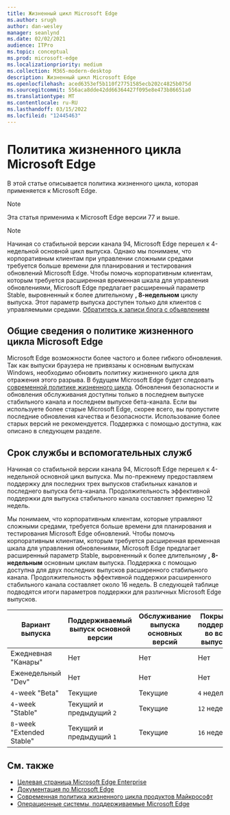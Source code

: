 ```yaml
---
title: Жизненный цикл Microsoft Edge
ms.author: srugh
author: dan-wesley
manager: seanlynd
ms.date: 02/02/2021
audience: ITPro
ms.topic: conceptual
ms.prod: microsoft-edge
ms.localizationpriority: medium
ms.collection: M365-modern-desktop
description: Жизненный цикл Microsoft Edge
ms.openlocfilehash: aced6353ef5b110f27751585ecb202c4825b075d
ms.sourcegitcommit: 556aca8dde42dd66364427f095e8e473b86651a0
ms.translationtype: MT
ms.contentlocale: ru-RU
ms.lasthandoff: 03/15/2022
ms.locfileid: "12445463"
---
```

# <a name="microsoft-edge-lifecycle-policy"></a>Политика жизненного цикла Microsoft Edge

В этой статье описывается политика жизненного цикла, которая применяется к Microsoft Edge.

> [!NOTE]
> Эта статья применима к Microsoft Edge версии 77 и выше.

> [!NOTE]
> Начиная со стабильной версии канала 94, Microsoft Edge перешел к 4-недельной основной цикл выпуска. Однако мы понимаем, что корпоративным клиентам при управлении сложными средами требуется больше времени для планирования и тестирования обновлений Microsoft Edge. Чтобы помочь корпоративным клиентам, которым требуется расширенная временная шкала для управления обновлениями, Microsoft Edge предлагает расширенный параметр Stable, выровненный к более длительному **, 8-недельном** циклу выпуска. Этот параметр выпуска доступен только для клиентов с управляемыми средами. [Обратитесь к записи блога с объявлением](https://blogs.windows.com/msedgedev/2021/07/15/opt-in-extended-stable-release-cycle/)

## <a name="overview-of-the-lifecycle-policy-for-microsoft-edge"></a>Общие сведения о политике жизненного цикла Microsoft Edge

Microsoft Edge возможности более частого и более гибкого обновления. Так как выпуски браузера не привязаны к основным выпускам Windows, необходимо обновить политику жизненного цикла для отражения этого разрыва. В будущем Microsoft Edge будет следовать [современной политике жизненного цикла](https://support.microsoft.com/help/30881/modern-lifecycle-policy). Обновления безопасности и обновления обслуживания доступны только в последнем выпуске стабильного канала и последнем выпуске бета-канала. Если вы используете более старые Microsoft Edge, скорее всего, вы пропустите последние обновления качества и безопасности. Использование более старых версий не рекомендуется. Поддержка с помощью доступна, как описано в следующем разделе.

## <a name="service-and-assisted-support-timeline"></a>Срок службы и вспомогательных служб

Начиная со стабильной версии канала 94, Microsoft Edge перешел к 4-недельной основной цикл выпуска. Мы по-прежнему предоставляем поддержку для последних трех выпусков стабильных каналов и последнего выпуска бета-канала. Продолжительность эффективной поддержки для выпуска стабильного канала составляет примерно 12 недель.

Мы понимаем, что корпоративным клиентам, которые управляют сложными средами, требуется больше времени для планирования и тестирования Microsoft Edge обновлений. Чтобы помочь корпоративным клиентам, которым требуется расширенная временная шкала для управления обновлениями, Microsoft Edge предлагает расширенный параметр Stable, выровненный к более длительному **, 8-недельным** основным циклам выпуска. Поддержка с помощью доступна для двух последних выпусков расширенного стабильного канала. Продолжительность эффективной поддержки расширенного стабильного канала составляет около 16 недель. В следующей таблице подводятся итоги параметров поддержки для различных Microsoft Edge выпусков.

|     Вариант выпуска              |     Поддерживаемый выпуск основной версии    |     Обслуживание выпуска основных версий    |     Покрытие поддержки во всех выпусках    |     Покрытие обслуживания    |
|---------------------------------|----------------------------------------|---------------------------------------|-----------------------------------------|---------------------------|
|     Ежедневная "Канары"              |     Нет                               |     Нет                              |     Нет                                |     Нет                  |
|     Еженедельный "Dev"                |     Нет                               |     Нет                              |     Нет                                |     Нет                  |
|     `4`-week "Beta"               |     Текущие                            |     Текущие                           |     `4` недели                             |    `4` недели               |
|     `4`-week "Stable"             |     Текущий и предыдущий `2`             |     Текущие                           |     `12` недели                            |     `4` недели               |
|     `8`-week "Extended Stable"    |     Текущий и предыдущий `1`             |     Текущие                           |     `16` недели                            |     `8` недели               |

## <a name="see-also"></a>См. также

- [Целевая страница Microsoft Edge Enterprise](https://aka.ms/EdgeEnterprise)
- [Документация по Microsoft Edge](./index.yml)
- [Современная политика жизненного цикла продуктов Майкрософт](https://support.microsoft.com/help/30881/modern-lifecycle-policy)
- [Операционные системы, поддерживаемые Microsoft Edge](./microsoft-edge-supported-operating-systems.md)
